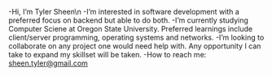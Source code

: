 -Hi, I’m Tyler Sheen\n
-I’m interested in software development with a preferred focus on backend but able to do both.
-I’m currently studying Computer Sciene at Oregon State University. Preferred learnings include client/server programming, operating systems and networks.
-I’m looking to collaborate on any project one would need help with. Any opportunity I can take to expand my skillset will be taken.
-How to reach me: sheen.tyler@gmail.com
